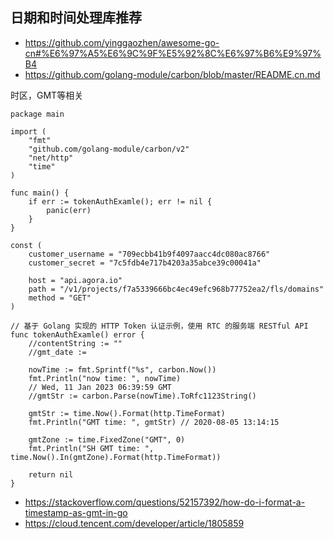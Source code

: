## 日期和时间处理库推荐
* https://github.com/yinggaozhen/awesome-go-cn#%E6%97%A5%E6%9C%9F%E5%92%8C%E6%97%B6%E9%97%B4
* https://github.com/golang-module/carbon/blob/master/README.cn.md

时区，GMT等相关
```
package main

import (
	"fmt"
	"github.com/golang-module/carbon/v2"
	"net/http"
	"time"
)

func main() {
	if err := tokenAuthExamle(); err != nil {
		panic(err)
	}
}

const (
	customer_username = "709ecbb41b9f4097aacc4dc080ac8766"
	customer_secret = "7c5fdb4e717b4203a35abce39c00041a"

	host = "api.agora.io"
	path = "/v1/projects/f7a5339666bc4ec49efc968b77752ea2/fls/domains"
	method = "GET"
)

// 基于 Golang 实现的 HTTP Token 认证示例，使用 RTC 的服务端 RESTful API
func tokenAuthExamle() error {
	//contentString := ""
	//gmt_date :=

	nowTime := fmt.Sprintf("%s", carbon.Now())
	fmt.Println("now time: ", nowTime)
	// Wed, 11 Jan 2023 06:39:59 GMT
	//gmtStr := carbon.Parse(nowTime).ToRfc1123String()

	gmtStr := time.Now().Format(http.TimeFormat)
	fmt.Println("GMT time: ", gmtStr) // 2020-08-05 13:14:15

	gmtZone := time.FixedZone("GMT", 0)
	fmt.Println("SH GMT time: ", time.Now().In(gmtZone).Format(http.TimeFormat))

	return nil
}
```
* https://stackoverflow.com/questions/52157392/how-do-i-format-a-timestamp-as-gmt-in-go
* https://cloud.tencent.com/developer/article/1805859


